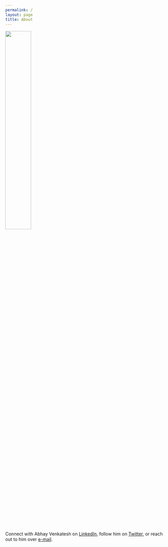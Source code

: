 ```yaml
---
permalink: /
layout: page
title: About
---
```


<img src="{% link /assets/imgs/avatar.png %}" width="40%">

Connect with Abhay Venkatesh on [LinkedIn](https://www.linkedin.com/in/abhayvenkatesh/), follow him on [Twitter](https://twitter.com/AbhayVenkatesh1),
or reach out to him over [e-mail](mailto:abhay.venkatesh@gmail.com).
